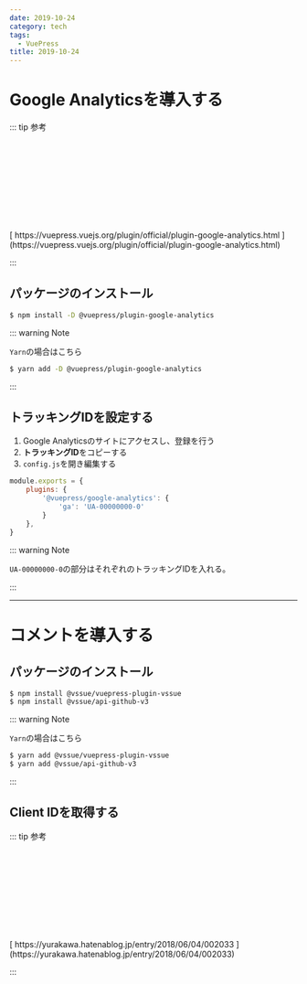```yaml
---
date: 2019-10-24
category: tech
tags:
  - VuePress
title: 2019-10-24
---
```


# Google Analyticsを導入する

::: tip 参考

<br>

<div class="iframely-embed"><div class="iframely-responsive" style="height: 140px; padding-bottom: 0;"><a href="https://vuepress.vuejs.org/plugin/official/plugin-google-analytics.html" data-iframely-url="//cdn.iframe.ly/GFXNNZm"></a></div></div><script async src="//cdn.iframe.ly/embed.js" charset="utf-8"></script>
[ https://vuepress.vuejs.org/plugin/official/plugin-google-analytics.html ](https://vuepress.vuejs.org/plugin/official/plugin-google-analytics.html)

:::

## パッケージのインストール

```sh
$ npm install -D @vuepress/plugin-google-analytics
```

::: warning Note

`Yarn`の場合はこちら

```sh
$ yarn add -D @vuepress/plugin-google-analytics
```

:::

## トラッキングIDを設定する

1. Google Analyticsのサイトにアクセスし、登録を行う
2. **トラッキングID**をコピーする
3. `config.js`を開き編集する

```js
module.exports = {
    plugins: {
        '@vuepress/google-analytics': {
            'ga': 'UA-00000000-0'
        }
    },
}
```

::: warning Note

`UA-00000000-0`の部分はそれぞれのトラッキングIDを入れる。

:::

---

# コメントを導入する

## パッケージのインストール

```sh
$ npm install @vssue/vuepress-plugin-vssue
$ npm install @vssue/api-github-v3
```

::: warning Note

`Yarn`の場合はこちら

```sh
$ yarn add @vssue/vuepress-plugin-vssue
$ yarn add @vssue/api-github-v3
```

:::

## Client IDを取得する

::: tip 参考

<br>

<div class="iframely-embed"><div class="iframely-responsive" style="height: 140px; padding-bottom: 0;"><a href="https://yurakawa.hatenablog.jp/entry/2018/06/04/002033" data-iframely-url="//cdn.iframe.ly/QzNmGKV?iframe=card-small"></a></div></div><script async src="//cdn.iframe.ly/embed.js" charset="utf-8"></script>
[ https://yurakawa.hatenablog.jp/entry/2018/06/04/002033 ](https://yurakawa.hatenablog.jp/entry/2018/06/04/002033)

:::
